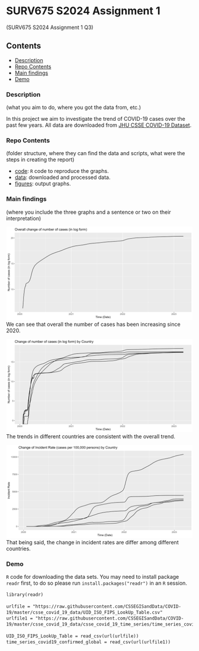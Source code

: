 # SURV675 S2024 Assignment 1
(SURV675 S2024 Assignment 1 Q3)


## Contents

- [Description](#description)
- [Repo Contents](#repo-contents)
- [Main findings](#main-findings)
- [Demo](#demo)



### Description
(what you aim to do, where you got the data from, etc.)

In this project we aim to investigate the trend of COVID-19 cases over the past few years. All data are downloaded from [JHU CSSE COVID-19 Dataset](https://github.com/CSSEGISandData/COVID-19/tree/master/csse_covid_19_data).


### Repo Contents 
(folder structure, where they can find the data and scripts, what were the steps in creating the report)

- [code](./code): `R` code to reproduce the graphs.
- [data](./data): downloaded and processed data.
- [figures](./figures): output graphs.



### Main findings 
(where you include the three graphs and a sentence or two on their interpretation)

![Alt text](./figures/fig1.jpeg)
We can see that overall the number of cases has been increasing since 2020.

![Alt text](./figures/fig2.jpeg)
The trends in different countries are consistent with the overall trend.

![Alt text](./figures/fig3.jpeg)
That being said, the change in incident rates are differ among different countries.


### Demo

`R` code for downloading the data sets. You may need to install package `readr` first, to do so please run `install.packages("readr")` in an `R` session.

```
library(readr)

urlfile = "https://raw.githubusercontent.com/CSSEGISandData/COVID-19/master/csse_covid_19_data/UID_ISO_FIPS_LookUp_Table.csv"
urlfile1 = "https://raw.githubusercontent.com/CSSEGISandData/COVID-19/master/csse_covid_19_data/csse_covid_19_time_series/time_series_covid19_confirmed_global.csv"

UID_ISO_FIPS_LookUp_Table = read_csv(url(urlfile))
time_series_covid19_confirmed_global = read_csv(url(urlfile1))
```





